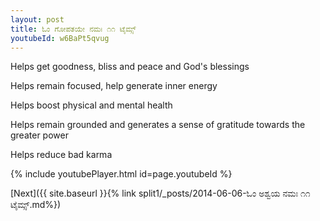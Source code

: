 ```yaml
---
layout: post
title: ಓಂ ಗೋಪತಯೇ ನಮಃ ೧೧ ಟೈಮ್ಸ್
youtubeId: w6BaPt5qvug
---
```

 
 
Helps get goodness, bliss and peace and God's blessings
 
Helps remain focused, help generate inner energy 
 
Helps boost physical and mental health 
 
Helps remain grounded and generates a sense of gratitude towards the greater power 
 
Helps reduce bad karma
 
 
 
 


{% include youtubePlayer.html id=page.youtubeId %}
 
[Next]({{ site.baseurl }}{% link  split1/_posts/2014-06-06-ಓಂ ಅಶ್ವಯ ನಮಃ ೧೧ ಟೈಮ್ಸ್.md%})
 
